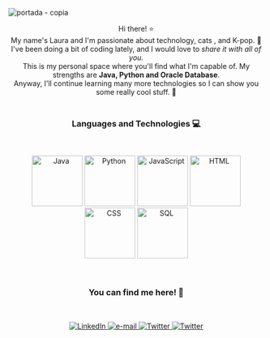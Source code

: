 ![portada - copia](https://github.com/Ayumiiita/Ayumiiita/assets/118337808/920ffc83-57d6-4d70-9924-097500e6e9ed)

<p align="center"> Hi there! ⭐
  <br>
  My name's Laura and I'm passionate about technology, cats , and K-pop. 🎵
  <br>
  I've been doing a bit of coding lately, and I would love to <i>share it with all of you.</i>
  <br>
  This is my personal space where you'll find what I'm capable of.
  My strengths are <b>Java, Python and Oracle Database</b>.
  <br>
  Anyway, I'll continue learning many more technologies so I can show you some really cool stuff. 🤩
</p>
<B> <H3>  <p align="center">  
  <br>
Languages and Technologies 💻
</p></B> </H3>
<br><p align="center">

<img src="https://github.com/Ayumiiita/Ayumiiita/assets/118337808/a9fc0112-0ba3-4863-a325-577764178db3" width="100" height="100" alt="Java">
<img src="https://github.com/Ayumiiita/Ayumiiita/assets/118337808/4d80bf2a-c22c-46a6-8663-f72459934992" width="100" height="100" alt="Python">
<img src="https://github.com/Ayumiiita/Ayumiiita/assets/118337808/062ce94f-dc98-43c4-b735-c01ded259f05" width="100" height="100" alt="JavaScript">
<img src="https://github.com/Ayumiiita/Ayumiiita/assets/118337808/43c9fe69-d146-489b-abcb-73b32baf8366" width="100" height="100" alt="HTML">
<img src="https://github.com/Ayumiiita/Ayumiiita/assets/118337808/aca5135c-ed1e-43e3-8554-f3683dbb377d" width="100" height="100" alt="CSS">
<img src="https://github.com/Ayumiiita/Ayumiiita/assets/118337808/c55ab449-a3d6-4f32-9238-52d1eedc2c06" width="100" height="100" alt="SQL">




</p>
<br>
<B><H3>  <p align="center">  
You can find me here! 💜 
</p></B>  </H3>
<br><p align="center">

<p align="center">
    <a href="https://www.linkedin.com/in/laura-romeo-ortiz-24ba53233/">
        <img src="https://img.shields.io/badge/linkedin-%230077B5.svg?style=for-the-badge&logo=linkedin&logoColor=white&color=c27fcf" alt="LinkedIn">
    </a>
    <a href="mailto:laura.romeo.ortiz@gmail.com">
        <img src="https://img.shields.io/badge/Gmail-D14836?style=for-the-badge&logo=gmail&logoColor=white&color=c27fcf" alt="e-mail">
    </a>
    <a href="https://twitter.com/ayumiiita">
        <img src="https://img.shields.io/badge/Twitter-%231DA1F2.svg?style=for-the-badge&logo=Twitter&logoColor=white&color=c27fcf" alt="Twitter">
    </a>
    <a href="https://www.instagram.com/ayumiiita/">
        <img src="https://img.shields.io/badge/Instagram-%23E4405F.svg?style=for-the-badge&logo=Instagram&logoColor=white&color=c27fcf" alt="Twitter">
    </a>  
</p>


